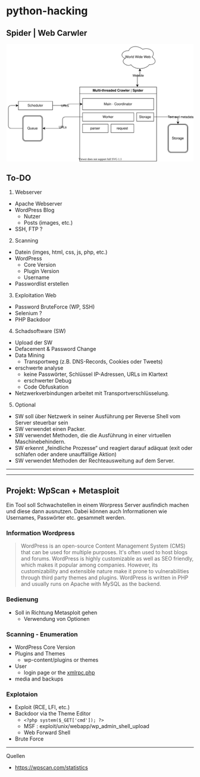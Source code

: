 # python-hacking

## Spider | Web Carwler

![Diagramm](doc/webcrawler.svg)



## To-DO

1. Webserver
- Apache Webserver
- WordPress Blog
  - Nutzer
  - Posts (images, etc.)
- SSH, FTP ?
2. Scanning
- Datein (imges, html, css, js, php, etc.)
- WordPress
  - Core Version
  - Plugin Version
  - Username
- Passwordlist erstellen
3. Exploitation Web
- Password BruteForce (WP, SSH)
- Selenium ?
- PHP Backdoor
4. Schadsoftware (SW)
- Upload der SW
- Defacement & Password Change
- Data Mining
  - Transportweg (z.B. DNS-Records, Cookies oder Tweets)
- erschwerte analyse
  - keine Passwörter, Schlüssel IP-Adressen, URLs im Klartext
  - erschwerter Debug
  - Code Obfuskation
- Netzwerkverbindungen arbeitet mit Transportverschlüsselung.
5. Optional 
- SW soll über Netzwerk in seiner Ausführung per Reverse Shell vom Server steuerbar sein
- SW verwendet einen Packer.
- SW verwendet Methoden, die die Ausführung in einer virtuellen Maschinebehindern.
- SW erkennt „feindliche Prozesse“ und reagiert darauf adäquat (exit oder schlafen oder andere unauffällige Aktion)
- SW verwendet Methoden der Rechteausweitung auf dem Server.


---
---

## Projekt: WpScan + Metasploit
Ein Tool soll Schwachstellen in einem Worpress Server ausfindich machen und diese dann ausnutzen.
Dabei können auch Informationen wie Usernames, Passwörter etc. gesammelt werden. 

### Information Wordpress

> WordPress is an open-source Content Management System (CMS) that can be used for multiple purposes. It's often used to host blogs and forums. WordPress is highly customizable as well as SEO friendly, which makes it popular among companies. However, its customizability and extensible nature make it prone to vulnerabilities through third party themes and plugins. WordPress is written in PHP and usually runs on Apache with MySQL as the backend.

### Bedienung 
- Soll in Richtung Metasploit gehen
  - Verwendung von Optionen

### Scanning - Enumeration
- WordPress Core Version 
- Plugins and Themes 
  - wp-content/plugins or themes
- User
  - login page or the [xmlrpc.php](https://the-bilal-rizwan.medium.com/wordpress-xmlrpc-php-common-vulnerabilites-how-to-exploit-them-d8d3c8600b32)
- media and backups

### Explotaion
- Exploit (RCE, LFI, etc.)
- Backdoor via the Theme Editor
  - ```<?php system($_GET['cmd']); ?>```
  - MSF : exploit/unix/webapp/wp_admin_shell_upload
  - Web Forward Shell
- Brute Force

---

Quellen
* https://wpscan.com/statistics







